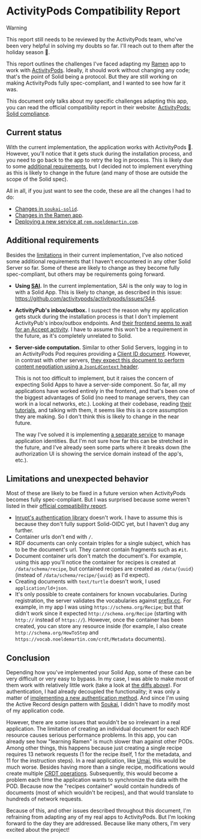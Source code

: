 # ActivityPods Compatibility Report

> [!WARNING]
> This report still needs to be reviewed by the ActivityPods team, who've been very helpful in solving my doubts so far. I'll reach out to them after the holiday season 🎄.

This report outlines the challenges I've faced adapting my [Ramen](https://ramen.noeldemartin.com) app to work with [ActivityPods](https://activitypods.org/). Ideally, it should work without changing any code; that's the point of Solid being a protocol. But they are still working on making ActivityPods fully spec-compliant, and I wanted to see how far it was.

This document only talks about my specific challenges adapting this app, you can read the official compatibility report in their website: [ActivityPods: Solid compliance](https://activitypods.org/specs/solid).

## Current status

With the current implementation, the application works with ActivityPods 🥳. However, you'll notice that it gets stuck during the installation process, and you need to go back to the app to retry the log in process. This is likely due to some [additional requirements](#additional-requirements), but I decided not to implement everything as this is likely to change in the future (and many of those are outside the scope of the Solid spec).

All in all, if you just want to see the code, these are all the changes I had to do:

-   [Changes in `soukai-solid`](https://github.com/NoelDeMartin/soukai-solid/commit/c8e51620dd240521cb1a339487049e5573baaad3).
-   [Changes in the Ramen app](https://github.com/NoelDeMartin/ramen/commit/9555ba84c942d5612c052b5241a2cce5ef4b85f7).
-   [Deploying a new service at `rem.noeldemartin.com`](https://github.com/NoelDeMartin/rem/).

## Additional requirements

Besides the [limitations](#limitations) in their current implementation, I've also noticed some additional requirements that I haven't encountered in any other Solid Server so far. Some of these are likely to change as they become fully spec-compliant, but others may be requirements going forward.

-   **Using [SAI](https://solid.github.io/data-interoperability-panel/specification/).** In the current implementation, SAI is the only way to log in with a Solid App. This is likely to change, as described in this issue: https://github.com/activitypods/activitypods/issues/344.

-   **ActivityPub's inbox/outbox.** I suspect the reason why my application gets stuck during the installation process is that I don't implement ActivityPub's inbox/outbox endpoints. And [their frontend seems to wait for an Accept activity](https://github.com/activitypods/activitypods/blob/2888f28fcb5e5607f3498a4f84cbf7b64b8a33ea/pod-provider/frontend/src/pages/AuthorizePage/InstallationScreen.js#L69..L75). I have to assume this won't be a requirement in the future, as it's completely unrelated to Solid.

-   **Server-side computation.** Similar to other Solid Servers, logging in to an ActivityPods Pod requires providing a [Client ID document](https://solid.github.io/solid-oidc/#clientids-document). However, in contrast with other servers, [they expect this document to perform content negotiation using a `JsonLdContext` header](https://activitypods.org/specs/activitypods#jsonldcontext-header).

    This is not too difficult to implement, but it raises the concern of expecting Solid Apps to have a server-side component. So far, all my applications have worked entirely in the frontend, and that's been one of the biggest advantages of Solid (no need to manage servers, they can work in a local networks, etc.). Looking at their codebase, reading [their tutorials](https://docs.activitypods.org/tutorials/create-your-first-social-app/), and talking with them, it seems like this is a core assumption they are making. So I don't think this is likely to change in the near future.

    The way I've solved it is implementing [a separate service](https://github.com/NoelDeMartin/rem/) to manage application identities. But I'm not sure how far this can be stretched in the future, and I've already seen some parts where it breaks down (the authorization UI is showing the service domain instead of the app's, etc.).

## Limitations and unexpected behavior

Most of these are likely to be fixed in a future version when ActivityPods becomes fully spec-compliant. But I was surprised because some weren't listed in their [official compatibility report](https://activitypods.org/specs/solid).

-   [Inrupt's authentication library](https://github.com/inrupt/solid-client-authn-js) doesn't work. I have to assume this is because they don't fully support Solid-OIDC yet, but I haven't dug any further.
-   Container urls don't end with `/`.
-   RDF documents can only contain triples for a single subject, which has to be the document's url. They cannot contain fragments such as `#it`.
-   Document container urls don't match the document's. For example, using this app you'll notice the container for recipes is created at `/data/schema/recipe`, but contained recipes are created as `/data/{uuid}` (instead of `/data/schema/recipe/{uuid}` as I'd expect).
-   Creating documents with `text/turtle` doesn't work, I used `application/ld+json`.
-   It's only possible to create containers for known vocabularies. During registration, the server validates the vocabularies against [prefix.cc](https://prefix.cc/). For example, in my app I was using `https://schema.org/Recipe`; but that didn't work since it expected `http://schema.org/Recipe` (starting with `http://` instead of `https://`). However, once the container has been created, you can store any resource inside (for example, I also create `http://schema.org/HowToStep` and `https://vocab.noeldemartin.com/crdt/Metadata` documents).

## Conclusion

Depending how you've implemented your Solid App, some of these can be very difficult or very easy to bypass. In my case, I was able to make most of them work with relatively little work (take a look at [the diffs above](#current-status)). For authentication, I had already decoupled the functionality; it was only a matter of [implementing a new authentication method](https://github.com/NoelDeMartin/ramen/blob/main/src/auth/ActivityPodsAuthenticator.ts). And since I'm using the Active Record design pattern with [Soukai](https://github.com/noeldemartin/soukai-solid), I didn't have to modify most of my application code.

However, there are some issues that wouldn't be so irrelevant in a real application. The limitation of creating an individual document for each RDF resource causes serious performance problems. In this app, you can already see how "learning Ramen" is much slower than against other PODs. Among other things, this happens because just creating a single recipe requires 13 network requests (1 for the recipe itself, 1 for the metadata, and 11 for the instruction steps). In a real application, like [Umai](https://umai.noeldemartin.com), this would be much worse. Besides having more than a single recipe, modifications would create multiple [CRDT operations](https://vocab.noeldemartin.com/crdt/Operation). Subsequently, this would become a problem each time the application wants to synchronize the data with the POD. Because now the "recipes container" would contain hundreds of documents (most of which wouldn't be recipes), and that would translate to hundreds of network requests.

Because of this, and other issues described throughout this document, I'm refraining from adapting any of my real apps to ActivityPods. But I'm looking forward to the day they are addressed. Because like many others, I'm very excited about the project!
